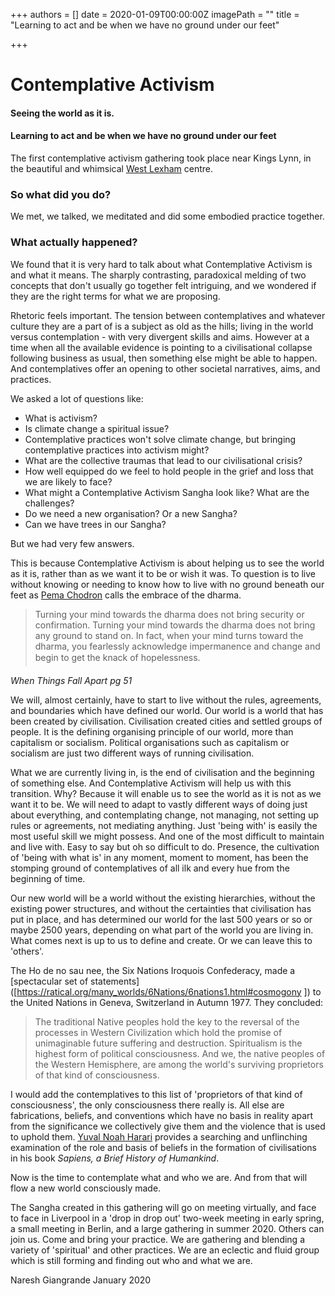+++
authors = []
date = 2020-01-09T00:00:00Z
imagePath = ""
title = "Learning to act and be when we have no ground under our feet"

+++
# Contemplative Activism

#### Seeing the world as it is.

#### Learning to act and be when we have no ground under our feet

The first contemplative activism gathering took place near Kings Lynn, in the beautiful and whimsical [West Lexham](https://www.westlexham.org/) centre.

### So what did you do?

We met, we talked, we meditated and did some embodied practice together.

### What actually happened?

We found that it is very hard to talk about what Contemplative Activism is and what it means. The sharply contrasting, paradoxical melding of two concepts that don't usually go together felt intriguing, and we wondered if they are the right terms for what we are proposing.

Rhetoric feels important. The tension between contemplatives and whatever culture they are a part of is a subject as old as the hills; living in the world versus contemplation - with very divergent skills and aims. However at a time when all the available evidence is pointing to a civilisational collapse following business as usual, then something else might be able to happen. And contemplatives offer an opening to other societal narratives, aims, and practices.

We asked a lot of questions like:

* What is activism?
* Is climate change a spiritual issue?
* Contemplative practices won't solve climate change, but bringing contemplative practices into activism might?
* What are the collective traumas that lead to our civilisational crisis?
* How well equipped do we feel to hold people in the grief and loss that we are likely to face?
* What might a Contemplative Activism Sangha look like? What are the challenges?
* Do we need a new organisation? Or a new Sangha?
* Can we have trees in our Sangha?

But we had very few answers.

This is because Contemplative Activism is about helping us to see the world as it is, rather than as we want it to be or wish it was. To question is to live without knowing or needing to know how to live with no ground beneath our feet as [Pema Chodron](https://en.wikipedia.org/wiki/Pema_Chödrön) calls the embrace of the dharma.

> Turning your mind towards the dharma does not bring security or confirmation. Turning your mind towards the dharma does not bring any ground to stand on. In fact, when your mind turns toward the dharma, you fearlessly acknowledge impermanence and change and begin to get the knack of hopelessness.

_When Things Fall Apart pg 51_

We will, almost certainly, have to start to live without the rules, agreements, and boundaries which have defined our world. Our world is a world that has been created by civilisation. Civilisation created cities and settled groups of people. It is the defining organising principle of our world, more than capitalism or socialism. Political organisations such as capitalism or socialism are just two different ways of running civilisation.

What we are currently living in, is the end of civilisation and the beginning of something else. And Contemplative Activism will help us with this transition. Why? Because it will enable us to see the world as it is not as we want it to be. We will need to adapt to vastly different ways of doing just about everything, and contemplating change, not managing, not setting up rules or agreements, not mediating anything. Just 'being with' is easily the most useful skill we might possess. And one of the most difficult to maintain and live with. Easy to say but oh so difficult to do. Presence, the cultivation of 'being with what is' in any moment, moment to moment, has been the stomping ground of contemplatives of all ilk and every hue from the beginning of time.

Our new world will be a world without the existing hierarchies, without the existing power structures, and without the certainties that civilisation has put in place, and has determined our world for the last 500 years or so or maybe 2500 years, depending on what part of the world you are living in. What comes next is up to us to define and create. Or we can leave this to 'others'.

The Ho de no sau nee, the Six Nations Iroquois Confederacy, made a [spectacular set of statements](\[https://ratical.org/many_worlds/6Nations/6nations1.html#cosmogony \]) to the United Nations in Geneva, Switzerland in Autumn 1977. They concluded:

> The traditional Native peoples hold the key to the reversal of the processes in Western Civilization which hold the promise of unimaginable future suffering and destruction. Spiritualism is the highest form of political consciousness. And we, the native peoples of the Western Hemisphere, are among the world's surviving proprietors of that kind of consciousness.

I would add the contemplatives to this list of 'proprietors of that kind of consciousness', the only consciousness there really is. All else are fabrications, beliefs, and conventions which have no basis in reality apart from the significance we collectively give them and the violence that is used to uphold them. [Yuval Noah Harari](https://www.ynharari.com/) provides a searching and unflinching examination of the role and basis of beliefs in the formation of civilisations in his book _Sapiens, a Brief History of Humankind_.

Now is the time to contemplate what and who we are. And from that will flow a new world consciously made.

The Sangha created in this gathering will go on meeting virtually, and face to face in Liverpool in a 'drop in drop out' two-week meeting in early spring, a small meeting in Berlin, and a large gathering in summer 2020. Others can join us. Come and bring your practice. We are gathering and blending a variety of 'spiritual' and other practices. We are an eclectic and fluid group which is still forming and finding out who and what we are.

Naresh Giangrande January 2020